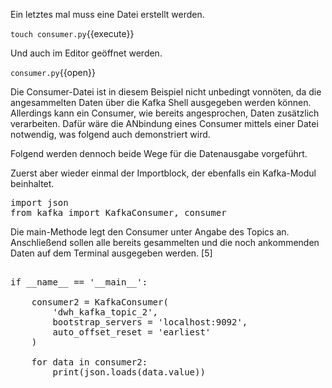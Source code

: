 Ein letztes mal muss eine Datei erstellt werden.

`touch consumer.py`{{execute}}

Und auch im Editor geöffnet werden.

`consumer.py`{{open}}

Die Consumer-Datei ist in diesem Beispiel nicht unbedingt vonnöten, da die angesammelten Daten über die Kafka Shell ausgegeben werden können.
Allerdings kann ein Consumer, wie bereits angesprochen, Daten zusätzlich verarbeiten. Dafür wäre die ANbindung eines Consumer mittels einer Datei notwendig, was folgend auch demonstriert wird.

Folgend werden dennoch beide Wege für die Datenausgabe vorgeführt.

Zuerst aber wieder einmal der Importblock, der ebenfalls ein Kafka-Modul beinhaltet.

<pre class="file" data-filename="consumer.py" data-target="replace">
import json
from kafka import KafkaConsumer, consumer
</pre>

Die main-Methode legt den Consumer unter Angabe des Topics an. Anschließend sollen alle bereits gesammelten und die noch ankommenden Daten auf dem Terminal ausgegeben werden. [5]

<pre class="file" data-filename="consumer.py" data-target="append">

if __name__ == '__main__':

    consumer2 = KafkaConsumer(
        'dwh_kafka_topic_2',
        bootstrap_servers = 'localhost:9092',
        auto_offset_reset = 'earliest'
    )
    
    for data in consumer2:
        print(json.loads(data.value)) 

</pre>